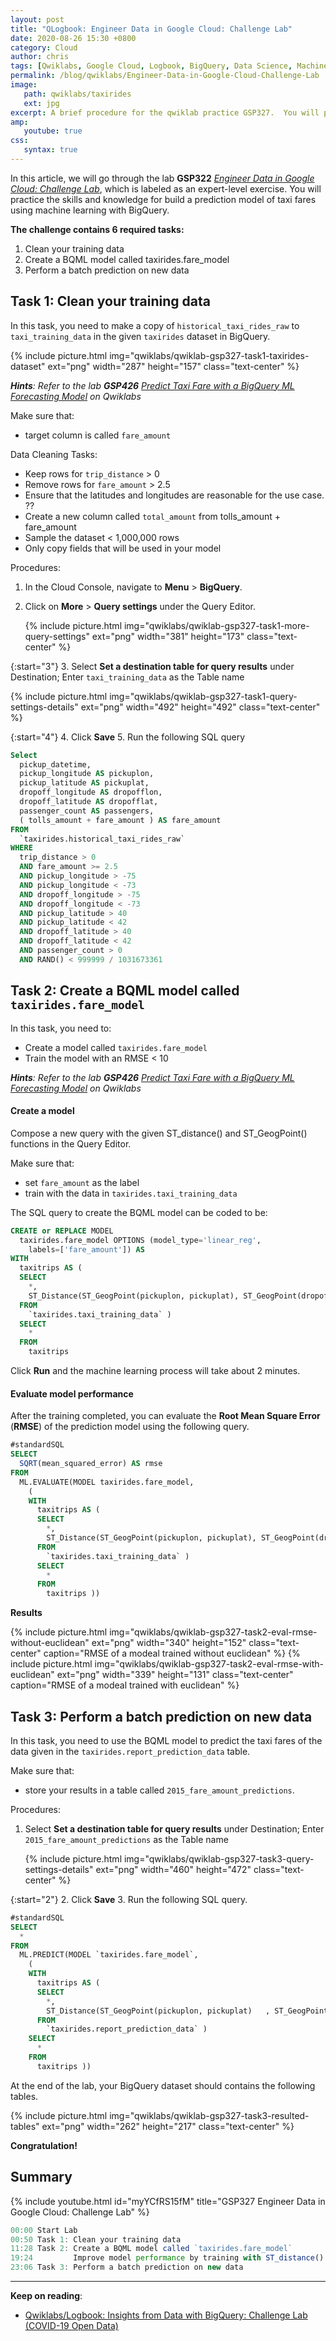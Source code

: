 ```yaml
---
layout: post
title: "QLogbook: Engineer Data in Google Cloud: Challenge Lab"
date: 2020-08-26 15:30 +0800
category: Cloud
author: chris
tags: [Qwiklabs, Google Cloud, Logbook, BigQuery, Data Science, Machine Learning]
permalink: /blog/qwiklabs/Engineer-Data-in-Google-Cloud-Challenge-Lab
image: 
   path: qwiklabs/taxirides
   ext: jpg
excerpt: A brief procedure for the qwiklab practice GSP327.  You will practice the skills and knowledge for build a prediction model of taxi fares using machine learning with BigQuery.
amp:
   youtube: true
css:
   syntax: true
---
```


In this article, we will go through the lab **GSP322** _[Engineer Data in Google Cloud: Challenge Lab](https://www.qwiklabs.com/focuses/12379?parent=catalog)_, which is labeled as an expert-level exercise. You will practice the skills and knowledge for build a prediction model of taxi fares using machine learning with BigQuery.

**The challenge contains 6 required tasks:**

1. Clean your training data
1. Create a BQML model called taxirides.fare_model
1. Perform a batch prediction on new data

## Task 1: Clean your training data

In this task, you need to make a copy of `historical_taxi_rides_raw` to `taxi_training_data` in the given `taxirides` dataset in BigQuery.

{% include picture.html img="qwiklabs/qwiklab-gsp327-task1-taxirides-dataset" ext="png" width="287" height="157" class="text-center" %}

_**Hints**: Refer to the lab **GSP426** [Predict Taxi Fare with a BigQuery ML Forecasting Model](https://www.qwiklabs.com/focuses/1797??parent=catalog) on Qwiklabs_

Make sure that:

- target column is called `fare_amount`

Data Cleaning Tasks:

- Keep rows for `trip_distance` > 0
- Remove rows for `fare_amount` > 2.5
- Ensure that the latitudes and longitudes are reasonable for the use case. ??
- Create a new column called `total_amount` from tolls_amount + fare_amount
- Sample the dataset < 1,000,000 rows
- Only copy fields that will be used in your model

Procedures:

1. In the Cloud Console, navigate to **Menu** > **BigQuery**.
2. Click on **More** > **Query settings** under the Query Editor.

   {% include picture.html img="qwiklabs/qwiklab-gsp327-task1-more-query-settings" ext="png" width="381" height="173" class="text-center" %}

{:start="3"}
3. Select **Set a destination table for query results** under Destination; Enter `taxi_training_data` as the Table name

   {% include picture.html img="qwiklabs/qwiklab-gsp327-task1-query-settings-details" ext="png" width="492" height="492" class="text-center" %}

{:start="4"}
4. Click **Save**
5. Run the following SQL query

   ```sql
   Select
     pickup_datetime,
     pickup_longitude AS pickuplon,
     pickup_latitude AS pickuplat,
     dropoff_longitude AS dropofflon,
     dropoff_latitude AS dropofflat,
     passenger_count AS passengers,
     ( tolls_amount + fare_amount ) AS fare_amount
   FROM
     `taxirides.historical_taxi_rides_raw`
   WHERE
     trip_distance > 0
     AND fare_amount >= 2.5
     AND pickup_longitude > -75
     AND pickup_longitude < -73
     AND dropoff_longitude > -75
     AND dropoff_longitude < -73
     AND pickup_latitude > 40
     AND pickup_latitude < 42
     AND dropoff_latitude > 40
     AND dropoff_latitude < 42
     AND passenger_count > 0
     AND RAND() < 999999 / 1031673361
   ```

## Task 2: Create a BQML model called `taxirides.fare_model`

In this task, you need to:

- Create a model called `taxirides.fare_model`
- Train the model with an RMSE < 10

_**Hints**: Refer to the lab **GSP426** [Predict Taxi Fare with a BigQuery ML Forecasting Model](https://www.qwiklabs.com/focuses/1797??parent=catalog) on Qwiklabs_

#### Create a model

Compose a new query with the given ST_distance() and ST_GeogPoint() functions in the Query Editor.

Make sure that:
- set `fare_amount` as the label
- train with the data in `taxirides.taxi_training_data`

The SQL query to create the BQML model can be coded to be:

```sql
CREATE or REPLACE MODEL
  taxirides.fare_model OPTIONS (model_type='linear_reg',
    labels=['fare_amount']) AS
WITH
  taxitrips AS (
  SELECT
    *,
    ST_Distance(ST_GeogPoint(pickuplon, pickuplat), ST_GeogPoint(dropofflon, dropofflat)) AS euclidean
  FROM
    `taxirides.taxi_training_data` )
  SELECT
    *
  FROM
    taxitrips
```

Click **Run** and the machine learning process will take about 2 minutes.

#### Evaluate model performance

After the training completed, you can evaluate the **Root Mean Square Error** (**RMSE**) of the prediction model using the following query.

```sql
#standardSQL
SELECT
  SQRT(mean_squared_error) AS rmse
FROM
  ML.EVALUATE(MODEL taxirides.fare_model,
    (
    WITH
      taxitrips AS (
      SELECT
        *,
        ST_Distance(ST_GeogPoint(pickuplon, pickuplat), ST_GeogPoint(dropofflon, dropofflat)) AS euclidean
      FROM
        `taxirides.taxi_training_data` )
      SELECT
        *
      FROM
        taxitrips ))
```

**Results**

{% include picture.html img="qwiklabs/qwiklab-gsp327-task2-eval-rmse-without-euclidean" ext="png" width="340" height="152" class="text-center" caption="RMSE of a modeal trained without euclidean" %}
{% include picture.html img="qwiklabs/qwiklab-gsp327-task2-eval-rmse-with-euclidean" ext="png" width="339" height="131" class="text-center" caption="RMSE of a modeal trained with euclidean" %}

## Task 3: Perform a batch prediction on new data

In this task, you need to use the BQML model to predict the taxi fares of the data given in the `taxirides.report_prediction_data` table.

Make sure that:
- store your results in a table called `2015_fare_amount_predictions`.

Procedures:

1. Select **Set a destination table for query results** under Destination; Enter `2015_fare_amount_predictions` as the Table name

   {% include picture.html img="qwiklabs/qwiklab-gsp327-task3-query-settings-details" ext="png" width="460" height="472" class="text-center" %}

{:start="2"}
2. Click **Save**
3. Run the following SQL query.

   ```sql
   #standardSQL
   SELECT
     *
   FROM
     ML.PREDICT(MODEL `taxirides.fare_model`,
       (
       WITH
         taxitrips AS (
         SELECT
           *,
           ST_Distance(ST_GeogPoint(pickuplon, pickuplat)   , ST_GeogPoint(dropofflon, dropofflat)) AS    euclidean
         FROM
           `taxirides.report_prediction_data` )
       SELECT
         *
       FROM
         taxitrips ))
   ```

At the end of the lab, your BigQuery dataset should contains the following tables.

{% include picture.html img="qwiklabs/qwiklab-gsp327-task3-resulted-tables" ext="png" width="262" height="217" class="text-center" %}

**Congratulation!**

## Summary

{% include youtube.html id="myYCfRS15fM" title="GSP327 Engineer Data in Google Cloud: Challenge Lab" %}

```ts
00:00 Start Lab
00:50 Task 1: Clean your training data
11:28 Task 2: Create a BQML model called `taxirides.fare_model`
19:24         Improve model performance by training with ST_distance() and ST_GeogPoint() functions
23:06 Task 3: Perform a batch prediction on new data
```

* * *

**Keep on reading**:

- [Qwiklabs/Logbook: Insights from Data with BigQuery: Challenge Lab (COVID-19 Open Data)](/blog/qwiklabs/Insights-from-Data-with-BigQuery-Challenge-Lab)